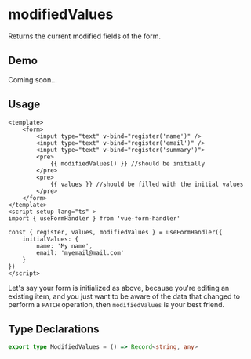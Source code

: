# modifiedValues

Returns the current modified fields of the form.

## Demo

Coming soon...

## Usage

```vue
<template>
    <form>
        <input type="text" v-bind="register('name')" />
        <input type="text" v-bind="register('email')" />
        <input type="text" v-bind="register('summary')">
        <pre>
            {{ modifiedValues() }} //should be initially
        </pre>
        <pre>
            {{ values }} //should be filled with the initial values
        </pre>
    </form>
</template>
<script setup lang="ts" >
import { useFormHandler } from 'vue-form-handler'

const { register, values, modifiedValues } = useFormHandler({
    initialValues: {
        name: 'My name',
        email: 'myemail@mail.com'
    }
})
</script>
```

Let's say your form is initialized as above, because you're editing an existing item, and you just want to be aware of the data that changed to perform a `PATCH` operation, then `modifiedValues` is your best friend.

## Type Declarations

```ts
export type ModifiedValues = () => Record<string, any>
```